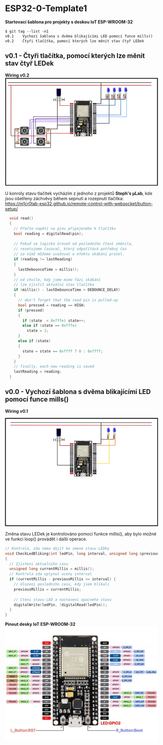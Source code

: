 # ESP32-0-Template1
**Startovací šablona pro projekty s deskou IoT ESP-WROOM-32**
```
$ git tag --list -n1
v0.1    Vychozí šablona s dvěma blikajícími LED pomocí funce mills()
v0.2    Čtyři tlačítka, pomocí kterých lze měnit stav čtyř LEDek
```



## v0.1 - Čtyři tlačítka, pomocí kterých lze měnit stav čtyř LEDek
**Wiring v0.2**
![Wiring v0.2](img/Wiring_v0.2.jpg?raw=true)

U konroly stavu tlačítek vycházím z jednoho z projektů **Steph's µLab**, kde jsou ošetřeny záchvěvy během sepnutí a rozepnutí tlačítka:
https://m1cr0lab-esp32.github.io/remote-control-with-websocket/button-setup/

```cpp
  void read()
  {
    // Přečte napětí na pinu připojeného k tlačítku
    bool reading = digitalRead(pin);

    // Pokud se logická úroveň od posledního čtení změnila,
    // resetujeme časovač, který odpočítává potřebný čas
    // za nímž můžeme uvažovat o efektu skákání prošel.
    if (reading != lastReading) 
    {
      lastDebounceTime = millis();
    }
    // od chvíle, kdy jsme mimo fázi skákání
    // lze zjistit aktuální stav tlačítka
    if (millis() - lastDebounceTime > DEBOUNCE_DELAY) 
    {
      // don't forget that the read pin is pulled-up
      bool pressed = reading == HIGH;
      if (pressed) 
      {
        if (state  < 0xfffe) state++;
        else if (state == 0xfffe) 
          state = 2;
      } 
      else if (state) 
      {
        state = state == 0xffff ? 0 : 0xffff;
      }
    }
    // finally, each new reading is saved
    lastReading = reading;
  }
```

## v0.0 - Vychozí šablona s dvěma blikajícími LED pomocí funce mills()
**Wiring v0.1**

![Wiring v0.1](img/Wiring_v0.1.jpg?raw=true)

Změna stavu LEDek je kontrolováno pomocí funkce millis(), aby bylo možné ve funkci loop() provádět i další operace.
```cpp
// Kontrola, zda nema dojit ke zmene stavu LEDky
void CheckLedBliking(int ledPin, long interval, unsigned long &previousMillis)
{
  // Zjisteni aktualniho casu
  unsigned long currentMillis = millis();
  // Kontrola zda uplynul uceny interval
  if (currentMillis - previousMillis >= interval) {
    // Ulozeni posledniho casu, kdy jsem blikali
    previousMillis = currentMillis;

    // Cteni stavu LED a nastaveni opacneho stavu
    digitalWrite(ledPin, !digitalRead(ledPin));
  }
}
```

**Pinout desky IoT ESP-WROOM-32**
![ESP32 Pinout](img/ESP32_pinout.jpg?raw=true)